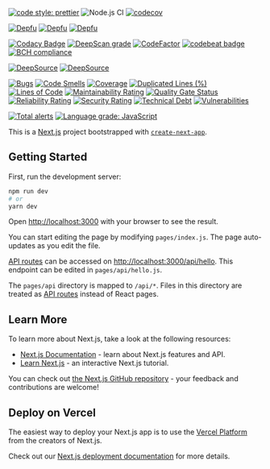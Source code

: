 [![code style: prettier](https://img.shields.io/badge/code_style-prettier-ff69b4.svg?style=flat-square)](https://github.com/prettier/prettier)
![Node.js CI](https://github.com/yurikrupnik/mussia5-next/workflows/Node.js%20CI/badge.svg)
[![codecov](https://codecov.io/gh/yurikrupnik/mussia5-next/branch/main/graph/badge.svg?token=HE275XMUUJ)](https://codecov.io/gh/yurikrupnik/mussia5-next)

[![Depfu](https://badges.depfu.com/badges/20eba711fa82845bfd63a8401acf219a/status.svg)](https://depfu.com)
[![Depfu](https://badges.depfu.com/badges/20eba711fa82845bfd63a8401acf219a/overview.svg)](https://depfu.com/github/yurikrupnik/mussia5-next?project_id=21659)
[![Depfu](https://badges.depfu.com/badges/20eba711fa82845bfd63a8401acf219a/count.svg)](https://depfu.com/github/yurikrupnik/mussia5-next?project_id=21659)

[![Codacy Badge](https://api.codacy.com/project/badge/Grade/99f290f378fb47bcad939f0db2803923)](https://app.codacy.com/gh/yurikrupnik/mussia5-next?utm_source=github.com&utm_medium=referral&utm_content=yurikrupnik/mussia5-next&utm_campaign=Badge_Grade)
[![DeepScan grade](https://deepscan.io/api/teams/12695/projects/15729/branches/318942/badge/grade.svg)](https://deepscan.io/dashboard#view=project&tid=12695&pid=15729&bid=318942)
[![CodeFactor](https://www.codefactor.io/repository/github/yurikrupnik/mussia5-next/badge)](https://www.codefactor.io/repository/github/yurikrupnik/mussia5-next)
[![codebeat badge](https://codebeat.co/badges/ee3e2040-5278-4aa7-9747-4e761971a644)](https://codebeat.co/projects/github-com-yurikrupnik-mussia5-next-main)
[![BCH compliance](https://bettercodehub.com/edge/badge/yurikrupnik/mussia5-next?branch=main)](https://bettercodehub.com/)


[![DeepSource](https://deepsource.io/gh/yurikrupnik/mussia5-next.svg/?label=active+issues&show_trend=true)](https://deepsource.io/gh/yurikrupnik/mussia5-next/?ref=repository-badge)
[![DeepSource](https://deepsource.io/gh/yurikrupnik/mussia5-next.svg/?label=resolved+issues&show_trend=true)](https://deepsource.io/gh/yurikrupnik/mussia5-next/?ref=repository-badge)

[![Bugs](https://sonarcloud.io/api/project_badges/measure?project=yurikrupnik_mussia5-next&metric=bugs)](https://sonarcloud.io/dashboard?id=yurikrupnik_mussia5-next)
[![Code Smells](https://sonarcloud.io/api/project_badges/measure?project=yurikrupnik_mussia5-next&metric=code_smells)](https://sonarcloud.io/dashboard?id=yurikrupnik_mussia5-next)
[![Coverage](https://sonarcloud.io/api/project_badges/measure?project=yurikrupnik_mussia5-next&metric=coverage)](https://sonarcloud.io/dashboard?id=yurikrupnik_mussia5-next)
[![Duplicated Lines (%)](https://sonarcloud.io/api/project_badges/measure?project=yurikrupnik_mussia5-next&metric=duplicated_lines_density)](https://sonarcloud.io/dashboard?id=yurikrupnik_mussia5-next)
[![Lines of Code](https://sonarcloud.io/api/project_badges/measure?project=yurikrupnik_mussia5-next&metric=ncloc)](https://sonarcloud.io/dashboard?id=yurikrupnik_mussia5-next)
[![Maintainability Rating](https://sonarcloud.io/api/project_badges/measure?project=yurikrupnik_mussia5-next&metric=sqale_rating)](https://sonarcloud.io/dashboard?id=yurikrupnik_mussia5-next)
[![Quality Gate Status](https://sonarcloud.io/api/project_badges/measure?project=yurikrupnik_mussia5-next&metric=alert_status)](https://sonarcloud.io/dashboard?id=yurikrupnik_mussia5-next)
[![Reliability Rating](https://sonarcloud.io/api/project_badges/measure?project=yurikrupnik_mussia5-next&metric=reliability_rating)](https://sonarcloud.io/dashboard?id=yurikrupnik_mussia5-next)
[![Security Rating](https://sonarcloud.io/api/project_badges/measure?project=yurikrupnik_mussia5-next&metric=security_rating)](https://sonarcloud.io/dashboard?id=yurikrupnik_mussia5-next)
[![Technical Debt](https://sonarcloud.io/api/project_badges/measure?project=yurikrupnik_mussia5-next&metric=sqale_index)](https://sonarcloud.io/dashboard?id=yurikrupnik_mussia5-next)
[![Vulnerabilities](https://sonarcloud.io/api/project_badges/measure?project=yurikrupnik_mussia5-next&metric=vulnerabilities)](https://sonarcloud.io/dashboard?id=yurikrupnik_mussia5-next)

[![Total alerts](https://img.shields.io/lgtm/alerts/g/yurikrupnik/mussia5-next.svg?logo=lgtm&logoWidth=18)](https://lgtm.com/projects/g/yurikrupnik/mussia5-next/alerts/)
[![Language grade: JavaScript](https://img.shields.io/lgtm/grade/javascript/g/yurikrupnik/mussia5-next.svg?logo=lgtm&logoWidth=18)](https://lgtm.com/projects/g/yurikrupnik/mussia5-next/context:javascript)


This is a [Next.js](https://nextjs.org/) project bootstrapped with [`create-next-app`](https://github.com/vercel/next.js/tree/canary/packages/create-next-app).

## Getting Started

First, run the development server:

```bash
npm run dev
# or
yarn dev
```

Open [http://localhost:3000](http://localhost:3000) with your browser to see the result.

You can start editing the page by modifying `pages/index.js`. The page auto-updates as you edit the file.

[API routes](https://nextjs.org/docs/api-routes/introduction) can be accessed on [http://localhost:3000/api/hello](http://localhost:3000/api/hello). This endpoint can be edited in `pages/api/hello.js`.

The `pages/api` directory is mapped to `/api/*`. Files in this directory are treated as [API routes](https://nextjs.org/docs/api-routes/introduction) instead of React pages.

## Learn More

To learn more about Next.js, take a look at the following resources:

-   [Next.js Documentation](https://nextjs.org/docs) - learn about Next.js features and API.
-   [Learn Next.js](https://nextjs.org/learn) - an interactive Next.js tutorial.

You can check out [the Next.js GitHub repository](https://github.com/vercel/next.js/) - your feedback and contributions are welcome!

## Deploy on Vercel

The easiest way to deploy your Next.js app is to use the [Vercel Platform](https://vercel.com/import?utm_medium=default-template&filter=next.js&utm_source=create-next-app&utm_campaign=create-next-app-readme) from the creators of Next.js.

Check out our [Next.js deployment documentation](https://nextjs.org/docs/deployment) for more details.
